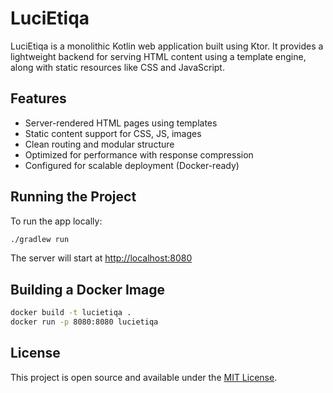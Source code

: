 # LuciEtiqa

LuciEtiqa is a monolithic Kotlin web application built using Ktor. It provides a lightweight backend for serving HTML content using a template engine, along with static resources like CSS and JavaScript.

## Features

- Server-rendered HTML pages using templates
- Static content support for CSS, JS, images
- Clean routing and modular structure
- Optimized for performance with response compression
- Configured for scalable deployment (Docker-ready)

## Running the Project

To run the app locally:

```bash
./gradlew run
````

The server will start at [http://localhost:8080](http://localhost:8080)

## Building a Docker Image

```bash
docker build -t lucietiqa .
docker run -p 8080:8080 lucietiqa
```

## License

This project is open source and available under the [MIT License](LICENSE).
